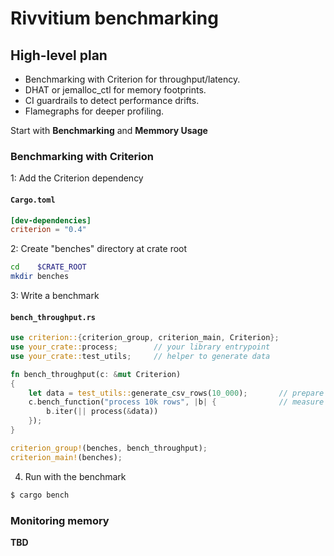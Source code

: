 
# Rivvitium benchmarking

## High-level plan

- Benchmarking with Criterion for throughput/latency.
- DHAT or jemalloc_ctl for memory footprints.
- CI guardrails to detect performance drifts.
- Flamegraphs for deeper profiling.

Start with **Benchmarking** and **Memmory Usage** 

### Benchmarking with Criterion

1: Add the Criterion dependency
#### **`Cargo.toml`**
```toml
[dev-dependencies]
criterion = "0.4"
```

2: Create "benches" directory at crate root
```bash
cd    $CRATE_ROOT
mkdir benches
```

3: Write a benchmark

#### **`bench_throughput.rs`**
```rust
use criterion::{criterion_group, criterion_main, Criterion};
use your_crate::process;        // your library entrypoint
use your_crate::test_utils;     // helper to generate data

fn bench_throughput(c: &mut Criterion) 
{
    let data = test_utils::generate_csv_rows(10_000);       // prepare a large test file in memory
    c.bench_function("process 10k rows", |b| {              // measure how many rows/sec your `process` can handle
        b.iter(|| process(&data))
    });
}

criterion_group!(benches, bench_throughput);
criterion_main!(benches);
```

4. Run with the benchmark
```bash
$ cargo bench
```

### Monitoring memory

**TBD**

